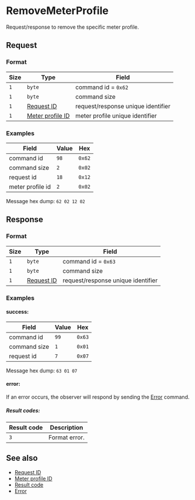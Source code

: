 # RemoveMeterProfile

Request/response to remove the specific meter profile.

## Request

### Format

| Size | Type                                             | Field                              |
| ---- | ------------------------------------------------ | ---------------------------------- |
| `1`  | `byte`                                           | command id = `0x62`                |
| `1`  | `byte`                                           | command size                       |
| `1`  | [Request ID](../types.md#request-id)             | request/response unique identifier |
| `1`  | [Meter profile ID](../types.md#meter-profile-id) | meter profile unique identifier    |


### Examples

| Field            | Value | Hex    |
| ---------------- | ----- | ------ |
| command id       | `98`  | `0x62` |
| command size     | `2`   | `0x02` |
| request id       | `18`  | `0x12` |
| meter profile id | `2`   | `0x02` |

Message hex dump: `62 02 12 02`


## Response

### Format

| Size | Type                                 | Field                              |
| ---- | ------------------------------------ | ---------------------------------- |
| `1`  | `byte`                               | command id = `0x63`                |
| `1`  | `byte`                               | command size                       |
| `1`  | [Request ID](../types.md#request-id) | request/response unique identifier |


### Examples

#### success:

| Field        | Value | Hex    |
| ------------ | ----- | ------ |
| command id   | `99`  | `0x63` |
| command size | `1`   | `0x01` |
| request id   | `7`   | `0x07` |

Message hex dump: `63 01 07`

#### error:

If an error occurs, the observer will respond by sending the [Error](./uplink/Error.md) command.

##### Result codes:

| Result code | Description   |
| ----------- | ------------- |
| `3`         | Format error. |

## See also

* [Request ID](../types.md#request-id)
* [Meter profile ID](../types.md#meter-profile-id)
* [Result code](../types.md#result-code)
* [Error](./uplink/Error.md)
 